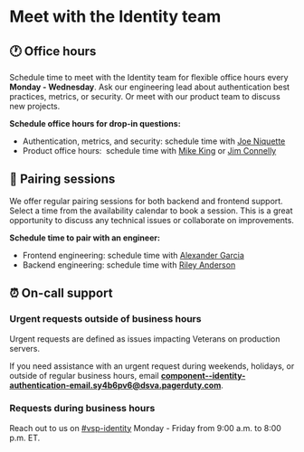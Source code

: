 # Meet with the Identity team

## 🕐 Office hours

Schedule time to meet with the Identity team for flexible office hours every **Monday - Wednesday**. Ask our engineering lead about authentication best practices, metrics, or security. Or meet with our product team to discuss new projects.

**Schedule office hours for drop-in questions:**

- Authentication, metrics, and security: schedule time with [Joe Niquette](https://calendar.app.google/CEq822Myid5xsxwH9)
- Product office hours:  schedule time with [Mike King](https://calendar.app.google/3S6SfAmvuKcBer3T6) or [Jim Connelly](https://calendar.app.google/HG2iZgqtv4nWmnvT8)

## 📅 Pairing sessions

We offer regular pairing sessions for both backend and frontend support. Select a time from the availability calendar to book a session. This is a great opportunity to discuss any technical issues or collaborate on improvements.

**Schedule time to pair with an engineer:**

- Frontend engineering: schedule time with [Alexander Garcia](https://calendar.app.google/wqo8m541CsAvjvhA7)
- Backend engineering: schedule time with [Riley Anderson](https://calendar.app.google/a4yGP1qcStNxC1Am8)

## ⏰ On-call support

### Urgent requests outside of business hours

Urgent requests are defined as issues impacting Veterans on production servers.

If you need assistance with an urgent request during weekends, holidays, or outside of regular business hours, email **component--identity-authentication-email.sy4b6pv6@dsva.pagerduty.com**.

### Requests during business hours

Reach out to us on [#vsp-identity](https://dsva.slack.com/archives/CSFV4QTKN) Monday - Friday from 9:00 a.m. to 8:00 p.m. ET.
